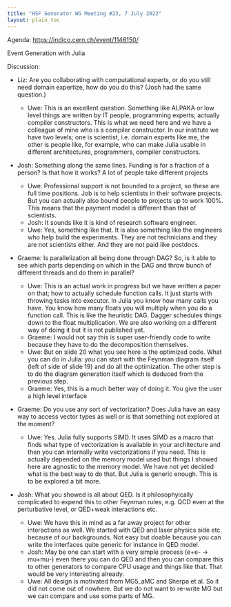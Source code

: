 ```yaml
---
title: "HSF Generator WG Meeting #23, 7 July 2022"
layout: plain_toc
---
```


Agenda: <https://indico.cern.ch/event/1146150/>

Event Generation with Julia

Discussion:

- Liz: Are you collaborating with computational experts, or do you still need
  domain expertize, how do you do this? (Josh had the same question.)

  - Uwe: This is an excellent question. Something like ALPAKA or low level
    things are written by IT people, programming experts; actually compiler
    constructors. This is what we need here and we have a colleague of mine who
    is a compiler constructor. In our institute we have two levels; one is
    scientist, i.e. domain experts like me, the other is people like, for
    example, who can make Julia usable in different architectures, programmers,
    compiler constructors.

- Josh: Something along the same lines. Funding is for a fraction of a person?
  Is that how it works? A lot of people take different projects
  - Uwe: Professional support is not bounded to a project, so these are full
    time positions. Job is to help scientists in their software projects. But
    you can actually also bound people to projects up to work 100%. This means
    that the payment model is different than that of scientists.
  - Josh: It sounds like it is kind of research software engineer.
  - Uwe: Yes, something like that. It is also something like the engineers who
    help build the experiments. They are not technicians and they are not
    scientists either. And they are not paid like postdocs.
- Graeme: Is parallelization all being done through DAG? So, is it able to see
  which parts depending on which in the DAG and throw bunch of different threads
  and do them in parallel?
  - Uwe: This is an actual work in progress but we have written a paper on that;
    how to actually schedule function calls. It just starts with throwing tasks
    into executor. In Julia you know how many calls you have. You know how many
    floats you will multiply when you do a function call. This is like the
    heuristic DAG. Dagger schedules things down to the float multiplication. We
    are also working on a different way of doing it but it is not published yet.
  - Graeme: I would not say this is super user-friendly code to write because
    they have to do the decomposition themselves.
  - Uwe: But on slide 20 what you see here is the optimized code. What you can
    do in Julia: you can start with the Feynman diagram itself (left of side of
    slide 19) and do all the optimization. The other step is to do the diagram
    generation itself which is deduced from the previous step.
  - Graeme: Yes, this is a much better way of doing it. You give the user a high
    level interface
- Graeme: Do you use any sort of vectorization? Does Julia have an easy way to
  access vector types as well or is that something not explored at the moment?
  - Uwe: Yes. Julia fully supports SIMD. It uses SIMD as a macro that finds what
    type of vectorization is available in your architecture and then you can
    internally write vectorizations if you need. This is actually depended on
    the memory model used but things I showed here are agnostic to the memory
    model. We have not yet decided what is the best way to do that. But Julia is
    generic enough. This is to be explored a bit more.
- Josh: What you showed is all about QED. Is it philosophyically complicated to
  expend this to other Feynman rules, e.g. QCD even at the perturbative level,
  or QED+weak interactions etc.
  - Uwe: We have this in mind as a far away project for other interactions as
    well. We started with QED and laser physics side etc. because of our
    backgrounds. Not easy but doable because you can write the interfaces quite
    generic for instance in QED model.
  - Josh: May be one can start with a very simple process (e+e- -> mu+mu-) even
    there you can do QED and then you can compare this to other generators to
    compare CPU usage and things like that. That would be very interesting
    already.
  - Uwe: All design is motivated from MG5_aMC and Sherpa et al. So it did not
    come out of nowhere. But we do not want to re-write MG but we can compare
    and use some parts of MG.
